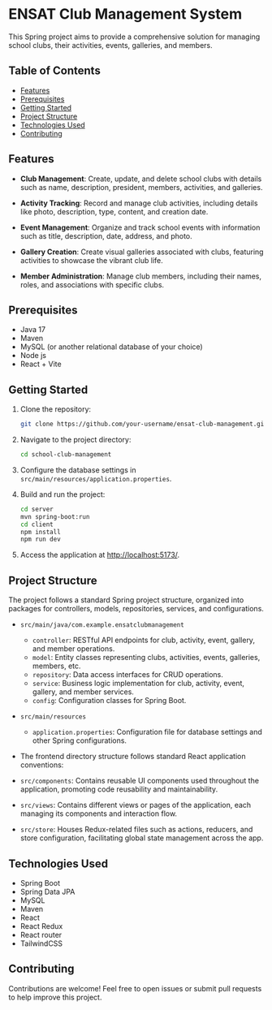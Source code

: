 

# ENSAT Club Management System

This Spring project aims to provide a comprehensive solution for managing school clubs, their activities, events, galleries, and members.

## Table of Contents

- [Features](#features)
- [Prerequisites](#prerequisites)
- [Getting Started](#getting-started)
- [Project Structure](#project-structure)
- [Technologies Used](#technologies-used)
- [Contributing](#contributing)


## Features

- **Club Management**: Create, update, and delete school clubs with details such as name, description, president, members, activities, and galleries.

- **Activity Tracking**: Record and manage club activities, including details like photo, description, type, content, and creation date.

- **Event Management**: Organize and track school events with information such as title, description, date, address, and photo.

- **Gallery Creation**: Create visual galleries associated with clubs, featuring activities to showcase the vibrant club life.

- **Member Administration**: Manage club members, including their names, roles, and associations with specific clubs.

## Prerequisites

- Java 17
- Maven
- MySQL (or another relational database of your choice)
- Node js
- React + Vite

## Getting Started

1. Clone the repository:

   ```bash
   git clone https://github.com/your-username/ensat-club-management.git
   ```

2. Navigate to the project directory:

   ```bash
   cd school-club-management
   ```

3. Configure the database settings in `src/main/resources/application.properties`.

4. Build and run the project:

   ```bash
   cd server
   mvn spring-boot:run
   cd client
   npm install
   npm run dev
   ```

5. Access the application at [http://localhost:5173/](http://localhost:5173/).

## Project Structure

The project follows a standard Spring project structure, organized into packages for controllers, models, repositories, services, and configurations.

- `src/main/java/com.example.ensatclubmanagement`
  - `controller`: RESTful API endpoints for club, activity, event, gallery, and member operations.
  - `model`: Entity classes representing clubs, activities, events, galleries, members, etc.
  - `repository`: Data access interfaces for CRUD operations.
  - `service`: Business logic implementation for club, activity, event, gallery, and member services.
  - `config`: Configuration classes for Spring Boot.

- `src/main/resources`
  - `application.properties`: Configuration file for database settings and other Spring configurations.

- The frontend directory structure follows standard React application conventions:

 - `src/components`: Contains reusable UI components used throughout the application, promoting code reusability and maintainability.
 - `src/views`: Contains different views or pages of the application, each managing its components and interaction flow.
 - `src/store`: Houses Redux-related files such as actions, reducers, and store configuration, facilitating global state management across the app. 

## Technologies Used

- Spring Boot
- Spring Data JPA
- MySQL
- Maven
- React
- React Redux
- React router
- TailwindCSS

## Contributing

Contributions are welcome! Feel free to open issues or submit pull requests to help improve this project.

